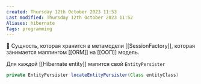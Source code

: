 ```yaml
---
created: Thursday 12th October 2023 11:53
Last modified: Thursday 12th October 2023 11:52
Aliases: hibernate
Tags: programming
---
```


📌 Сущность, которая хранится в метамодели [[SessionFactory]], которая занимается маппингом [[ORM]] на [[ООП]] модель.

Для каждой [[Hibernate entity]] мапится свой `EntityPersister`


```java
private EntityPersister locateEntityPersister(Class entityClass)
```


